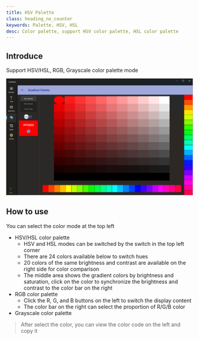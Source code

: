 ```yaml
---
title: HSV Palette
class: heading_no_counter
keywords: Palette, HSV, HSL
desc: Color palette, support HSV color palette, HSL color palette
---
```


## Introduce

Support HSV/HSL, RGB, Grayscale color palette mode

![](../../assets/images/ToolsSet/TSMGradientPalette0.png)

## How to use
You can select the color mode at the top left
* HSV/HSL color palette
  * HSV and HSL modes can be switched by the switch in the top left corner
  * There are 24 colors available below to switch hues
  * 20 colors of the same brightness and contrast are available on the right side for color comparison
  * The middle area shows the gradient colors by brightness and saturation, click on the color to synchronize the brightness and contrast to the color bar on the right
* RGB color palette
  * Click the R, G, and B buttons on the left to switch the display content
  * The color bar on the right can select the proportion of R/G/B color
* Grayscale color palette
  
> After select the color, you can view the color code on the left and copy it
  
